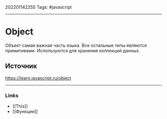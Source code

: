 202201142255
Tags: #javascript 

--- 
# Object
Объект самая важная часть языка. Все остальные типы являются примитивами.
Используются для хранения коллекций данных.

## Источник
https://learn.javascript.ru/object

--- 
### Links
- [[This]]
- [[Функции]]